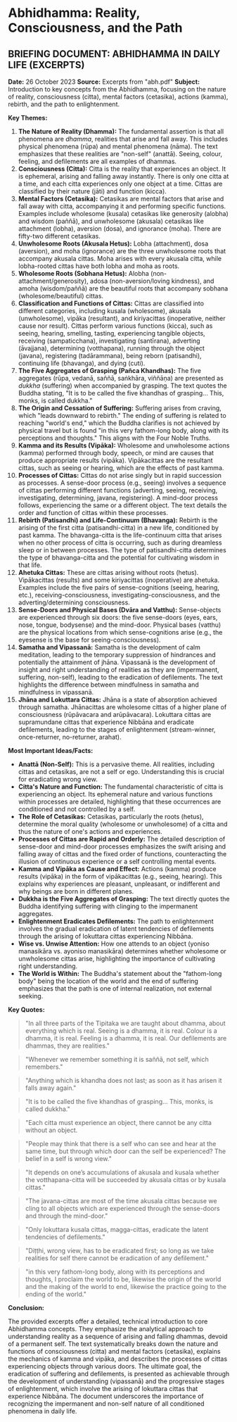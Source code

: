 # Abhidhamma: Reality, Consciousness, and the Path
## BRIEFING DOCUMENT: ABHIDHAMMA IN DAILY LIFE (EXCERPTS)

**Date:** 26 October 2023
**Source:** Excerpts from "abh.pdf"
**Subject:** Introduction to key concepts from the Abhidhamma, focusing on the nature of reality, consciousness (citta), mental factors (cetasika), actions (kamma), rebirth, and the path to enlightenment.

**Key Themes:**

1.  **The Nature of Reality (Dhamma):** The fundamental assertion is that all phenomena are *dhamma*, realities that arise and fall away. This includes physical phenomena (rūpa) and mental phenomena (nāma). The text emphasizes that these realities are "non-self" (anattā). Seeing, colour, feeling, and defilements are all examples of dhammas.
2.  **Consciousness (Citta):** Citta is the reality that experiences an object. It is ephemeral, arising and falling away instantly. There is only one citta at a time, and each citta experiences only one object at a time. Cittas are classified by their nature (jāti) and function (kicca).
3.  **Mental Factors (Cetasika):** Cetasikas are mental factors that arise and fall away with citta, accompanying it and performing specific functions. Examples include wholesome (kusala) cetasikas like generosity (alobha) and wisdom (paññā), and unwholesome (akusala) cetasikas like attachment (lobha), aversion (dosa), and ignorance (moha). There are fifty-two different cetasikas.
4.  **Unwholesome Roots (Akusala Hetus):** Lobha (attachment), dosa (aversion), and moha (ignorance) are the three unwholesome roots that accompany akusala cittas. Moha arises with every akusala citta, while lobha-rooted cittas have both lobha and moha as roots.
5.  **Wholesome Roots (Sobhana Hetus):** Alobha (non-attachment/generosity), adosa (non-aversion/loving kindness), and amoha (wisdom/paññā) are the beautiful roots that accompany sobhana (wholesome/beautiful) cittas.
6.  **Classification and Functions of Cittas:** Cittas are classified into different categories, including kusala (wholesome), akusala (unwholesome), vipāka (resultant), and kiriyacittas (inoperative, neither cause nor result). Cittas perform various functions (kicca), such as seeing, hearing, smelling, tasting, experiencing tangible objects, receiving (sampaticchana), investigating (santīrana), adverting (āvajjana), determining (votthapana), running through the object (javana), registering (tadārammana), being reborn (patisandhi), continuing life (bhavanga), and dying (cuti).
7.  **The Five Aggregates of Grasping (Pañca Khandhas):** The five aggregates (rūpa, vedanā, saññā, saṅkhāra, viññāṇa) are presented as *dukkha* (suffering) when accompanied by grasping. The text quotes the Buddha stating, "It is to be called the five khandhas of grasping... This, monks, is called dukkha."
8.  **The Origin and Cessation of Suffering:** Suffering arises from craving, which "leads downward to rebirth." The ending of suffering is related to reaching "world's end," which the Buddha clarifies is not achieved by physical travel but is found "in this very fathom-long body, along with its perceptions and thoughts." This aligns with the Four Noble Truths.
9.  **Kamma and its Results (Vipāka):** Wholesome and unwholesome actions (kamma) performed through body, speech, or mind are causes that produce appropriate results (vipāka). Vipākacittas are the resultant cittas, such as seeing or hearing, which are the effects of past kamma.
10. **Processes of Cittas:** Cittas do not arise singly but in rapid succession as processes. A sense-door process (e.g., seeing) involves a sequence of cittas performing different functions (adverting, seeing, receiving, investigating, determining, javana, registering). A mind-door process follows, experiencing the same or a different object. The text details the order and function of cittas within these processes.
11. **Rebirth (Patisandhi) and Life-Continuum (Bhavanga):** Rebirth is the arising of the first citta (patisandhi-citta) in a new life, conditioned by past kamma. The bhavanga-citta is the life-continuum citta that arises when no other process of citta is occurring, such as during dreamless sleep or in between processes. The type of patisandhi-citta determines the type of bhavanga-citta and the potential for cultivating wisdom in that life.
12. **Ahetuka Cittas:** These are cittas arising without roots (hetus). Vipākacittas (results) and some kiriyacittas (inoperative) are ahetuka. Examples include the five pairs of sense-cognitions (seeing, hearing, etc.), receiving-consciousness, investigating-consciousness, and the adverting/determining consciousness.
13. **Sense-Doors and Physical Bases (Dvāra and Vatthu):** Sense-objects are experienced through six doors: the five sense-doors (eyes, ears, nose, tongue, bodysense) and the mind-door. Physical bases (vatthu) are the physical locations from which sense-cognitions arise (e.g., the eyesense is the base for seeing-consciousness).
14. **Samatha and Vipassanā:** Samatha is the development of calm meditation, leading to the temporary suppression of hindrances and potentially the attainment of jhāna. Vipassanā is the development of insight and right understanding of realities as they are (impermanent, suffering, non-self), leading to the eradication of defilements. The text highlights the difference between mindfulness in samatha and mindfulness in vipassanā.
15. **Jhāna and Lokuttara Cittas:** Jhāna is a state of absorption achieved through samatha. Jhānacittas are wholesome cittas of a higher plane of consciousness (rūpāvacara and arūpāvacara). Lokuttara cittas are supramundane cittas that experience Nibbāna and eradicate defilements, leading to the stages of enlightenment (stream-winner, once-returner, no-returner, arahat).

**Most Important Ideas/Facts:**

*   **Anattā (Non-Self):** This is a pervasive theme. All realities, including cittas and cetasikas, are not a self or ego. Understanding this is crucial for eradicating wrong view.
*   **Citta's Nature and Function:** The fundamental characteristic of citta is experiencing an object. Its ephemeral nature and various functions within processes are detailed, highlighting that these occurrences are conditioned and not controlled by a self.
*   **The Role of Cetasikas:** Cetasikas, particularly the roots (hetus), determine the moral quality (wholesome or unwholesome) of a citta and thus the nature of one's actions and experiences.
*   **Processes of Cittas are Rapid and Orderly:** The detailed description of sense-door and mind-door processes emphasizes the swift arising and falling away of cittas and the fixed order of functions, counteracting the illusion of continuous experience or a self controlling mental events.
*   **Kamma and Vipāka as Cause and Effect:** Actions (kamma) produce results (vipāka) in the form of vipākacittas (e.g., seeing, hearing). This explains why experiences are pleasant, unpleasant, or indifferent and why beings are born in different planes.
*   **Dukkha is the Five Aggregates of Grasping:** The text directly quotes the Buddha identifying suffering with clinging to the impermanent aggregates.
*   **Enlightenment Eradicates Defilements:** The path to enlightenment involves the gradual eradication of latent tendencies of defilements through the arising of lokuttara cittas experiencing Nibbāna.
*   **Wise vs. Unwise Attention:** How one attends to an object (yoniso manasikāra vs. ayoniso manasikāra) determines whether wholesome or unwholesome cittas arise, highlighting the importance of cultivating right understanding.
*   **The World is Within:** The Buddha's statement about the "fathom-long body" being the location of the world and the end of suffering emphasizes that the path is one of internal realization, not external seeking.

**Key Quotes:**

> "In all three parts of the Tipitaka we are taught about dhamma, about everything which is real. Seeing is a dhamma, it is real. Colour is a dhamma, it is real. Feeling is a dhamma, it is real. Our defilements are dhammas, they are realities."

> "Whenever we remember something it is saññā, not self, which remembers."

> "Anything which is khandha does not last; as soon as it has arisen it falls away again."

> "It is to be called the five khandhas of grasping... This, monks, is called dukkha."

> "Each citta must experience an object, there cannot be any citta without an object.

> "People may think that there is a self who can see and hear at the same time, but through which door can the self be experienced? The belief in a self is wrong view."

> "It depends on one’s accumulations of akusala and kusala whether the votthapana-citta will be succeeded by akusala cittas or by kusala cittas."

> "The javana-cittas are most of the time akusala cittas because we cling to all objects which are experienced through the sense-doors and through the mind-door."

> "Only lokuttara kusala cittas, magga-cittas, eradicate the latent tendencies of defilements."

> "Diṭṭhi, wrong view, has to be eradicated first; so long as we take realities for self there cannot be eradication of any defilement."

> "in this very fathom-long body, along with its perceptions and thoughts, I proclaim the world to be, likewise the origin of the world and the making of the world to end, likewise the practice going to the ending of the world."

**Conclusion:**

The provided excerpts offer a detailed, technical introduction to core Abhidhamma concepts. They emphasize the analytical approach to understanding reality as a sequence of arising and falling dhammas, devoid of a permanent self. The text systematically breaks down the nature and functions of consciousness (citta) and mental factors (cetasika), explains the mechanics of kamma and vipāka, and describes the processes of cittas experiencing objects through various doors. The ultimate goal, the eradication of suffering and defilements, is presented as achievable through the development of understanding (vipassanā) and the progressive stages of enlightenment, which involve the arising of lokuttara cittas that experience Nibbāna. The document underscores the importance of recognizing the impermanent and non-self nature of all conditioned phenomena in daily life.
